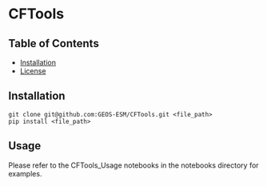# CFTools

## Table of Contents

- [Installation](#installation)
- [License](#license)

## Installation

```console
git clone git@github.com:GEOS-ESM/CFTools.git <file_path>
pip install <file_path>
```

## Usage
Please refer to the CFTools_Usage notebooks in the notebooks directory
for examples.
